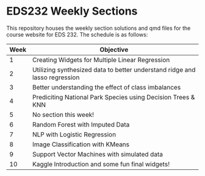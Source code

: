 # EDS232 Weekly Sections
This repository houses the weekly section solutions and qmd files for the course website for EDS 232. The schedule is as follows: 


|Week | Objective|
|---- |----------|
|1    | Creating Widgets for Multiple Linear Regression |
|2    | Utilizing synthesized data to better understand ridge and lasso regression |
|3    | Better understanding the effect of class imbalances |
|4    | Prediciting National Park Species using Decision Trees & KNN |
|5    | No section this week! |
|6    | Random Forest with Imputed Data 
|7    | NLP with Logistic Regression|
|8    | Image Classification with KMeans |
|9    |  Support Vector Machines with simulated data  |
|10   |  Kaggle Introduction and some fun final widgets! |
